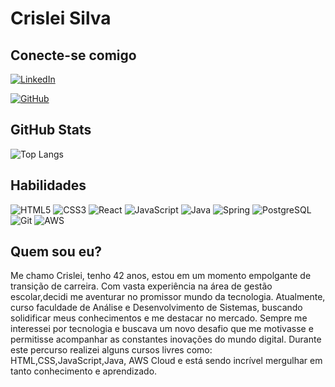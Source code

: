 # Crislei Silva

## Conecte-se comigo

[![LinkedIn](https://img.shields.io/badge/LinkedIn-0077B5?style=for-the-badge&logo=linkedin&logoColor=white)](https://www.linkedin.com/in/crislei-a-silva/)

[![GitHub](https://img.shields.io/badge/GitHub-100000?style=for-the-badge&logo=github&logoColor=white)](https://github.com/crisleiasilva)

## GitHub Stats

![Top Langs](https://github-readme-stats-git-masterrstaa-rickstaa.vercel.app/api/top-langs/?username=crisleiasilva&layout=compact&bg_color=000&border_color=30A3DC&title_color=E94D5F&text_color=FFF)

## Habilidades

![HTML5](https://img.shields.io/badge/HTML5-E34F26?style=for-the-badge&logo=html5&logoColor=white)
![CSS3](https://img.shields.io/badge/CSS3-1572B6?style=for-the-badge&logo=css3&logoColor=white)
![React](https://img.shields.io/badge/React-20232A?style=for-the-badge&logo=react&logoColor=61DAFB)
![JavaScript](https://img.shields.io/badge/JavaScript-F7DF1E?style=for-the-badge&logo=javascript&logoColor=black)
![Java](https://img.shields.io/badge/java-%23ED8B00.svg?style=for-the-badge&logo=openjdk&logoColor=white)
![Spring](https://img.shields.io/badge/spring-%236DB33F.svg?style=for-the-badge&logo=spring&logoColor=white)
![PostgreSQL](https://img.shields.io/badge/PostgreSQL-000?style=for-the-badge&logo=postgresql)
![Git](https://img.shields.io/badge/GIT-E44C30?style=for-the-badge&logo=git&logoColor=white)
![AWS](https://img.shields.io/badge/AWS-000.svg?style=for-the-badge&logo=amazon-aws&logoColor=white)

## Quem sou eu?

Me chamo Crislei, tenho 42 anos, estou em um momento empolgante de transição de carreira. Com vasta experiência na área de gestão escolar,decidi me aventurar no promissor mundo da tecnologia. Atualmente, curso faculdade de Análise e Desenvolvimento de Sistemas, buscando solidificar meus conhecimentos e me destacar no mercado.
Sempre me interessei por tecnologia e buscava um novo desafio que me motivasse e permitisse acompanhar as constantes inovações do mundo digital. Durante este percurso realizei alguns cursos livres como: HTML,CSS,JavaScript,Java, AWS Cloud e está sendo incrível mergulhar em tanto conhecimento e aprendizado.
